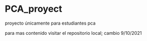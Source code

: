 # PCA_proyect
proyecto únicamente para estudiantes pca

para mas contenido visitar el repositorio local; cambio 9/10/2021